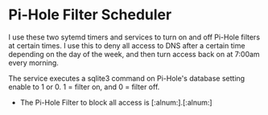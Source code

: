 # Pi-Hole Filter Scheduler

I use these two sytemd timers and services to turn on and off Pi-Hole filters at certain times. I use this to deny all access to DNS after a certain time depending on the day of the week, and then turn access back on at 7:00am every morning.

The service executes a sqlite3 command on Pi-Hole's database setting enable to 1 or 0. 1 = filter on, and 0 = filter off.

<ul>
<li>The Pi-Hole Filter to block all access is [:alnum:].[:alnum:]</li>
</ul>
